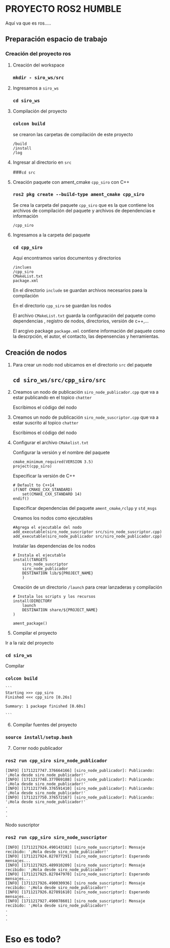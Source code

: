 # PROYECTO ROS2 HUMBLE

Aquí va que es ros.....
## Preparación espacio de trabajo

### Creación del proyecto ros

1. Creación del workspace 

    ### `mkdir - siro_ws/src`

2. Ingresamos a `siro_ws`

    ### `cd siro_ws`

3. Compilación del proyecto

    ### `colcon build`

    se crearon las carpetas de compilación de este proyecto

    ```
    /build
    /install
    /log

    ```

4. Ingresar al directorio en `src`

    ###`cd src`

5. Creación paquete con ament_cmake `cpp_siro` con C++

    ### `ros2 pkg create --build-type ament_cmake cpp_siro`

    Se crea la carpeta del paquete `cpp_siro` que es la que contiene los archivos de compilación del paquete y archivos de dependencias e información

    ```
    /cpp_siro
    ```

6. Ingresamos a la carpeta del paquete

    ### `cd cpp_siro`

    Aquí encontramos varios documentos y directorios

    ```
    /inclues
    /cpp_siro
    CMakeList.txt
    package.xml
    ```

    En el directorio `include` se guardan archivos necesarios paea la compilación 

    En el directorio `cpp_siro` se guardan los nodos

    El archivo `CMakeList.txt` guarda la configuración del paquete como dependencias , registro de nodos, directorios, versión de c++,...

    El arcgivo package `package.xml` contiene información del paquete como la descrpción, el autor, el contacto, las depensencias y herramientas.

## Creación de nodos 

1. Para crear un nodo nod ubicamos en el directorio `src` del paquete 

    ## `cd siro_ws/src/cpp_siro/src`

2. Creamos un nodo de publicación `siro_node_publicador.cpp` que va a estar publicando en el topico `chatter`

    Escribimos el código del nodo

3. Creamos un nodo de publicación `siro_node_suscriptor.cpp` que va a estar suscrito al topico `chatter`

    Escribimos el código del nodo

4. Configurar el archivo `CMakelist.txt`

    Configurar la versión y el nombre del paquete 
    ```
    cmake_minimum_required(VERSION 3.5)
    project(cpp_siro)

    ```
    Especificar la versión de C++

    ```
    # Default to C++14
    if(NOT CMAKE_CXX_STANDARD)
        set(CMAKE_CXX_STANDARD 14)
    endif()
    ```
    Especificar dependencias del paquete `ament_cmake`,`rclpp` y `std_msgs`

    Creamos los nodos como ejecutables 

    ```
    #Agrega el ejecutable del nodo
    add_executable(siro_node_suscriptor src/siro_node_suscriptor.cpp)
    add_executable(siro_node_publicador src/siro_node_publicador.cpp)
    ```
    Instalar las dependencias de los nodos
    ```
    # Instala el ejecutable
    install(TARGETS
        siro_node_suscriptor
        siro_node_publicador
        DESTINATION lib/${PROJECT_NAME}
        )
    ```

    Creación de un directorio `/launch` para crear lanzaderas y compilación

    ```
    # Instala los scripts y los recursos
    install(DIRECTORY
        launch
        DESTINATION share/${PROJECT_NAME}
    )          

    ament_package()
    ```

5. Compilar el proyecto

Ir a la raíz del proyecto

### `cd siro_ws`

Compilar

### `colcon build`

    ```
    Starting >>> cpp_siro
    Finished <<< cpp_siro [0.26s]                     

    Summary: 1 package finished [0.60s]

    ```

6. Compilar fuentes del proyecto

### `source install/setup.bash`

7. Correr nodo publicador
### `ros2 run cpp_siro siro_node_publicador`

```
[INFO] [1711217747.376664166] [siro_node_publicador]: Publicando: '¡Hola desde siro_node_publicador!'
[INFO] [1711217748.377069188] [siro_node_publicador]: Publicando: '¡Hola desde siro_node_publicador!'
[INFO] [1711217749.376591410] [siro_node_publicador]: Publicando: '¡Hola desde siro_node_publicador!'
[INFO] [1711217750.376572167] [siro_node_publicador]: Publicando: '¡Hola desde siro_node_publicador!'
.
.
.

```

Nodo suscriptor

### `ros2 run cpp_siro siro_node_suscriptor`

```
[INFO] [1711217924.490143182] [siro_node_suscriptor]: Mensaje recibido: '¡Hola desde siro_node_publicador!'
[INFO] [1711217924.827877291] [siro_node_suscriptor]: Esperando mensajes...
[INFO] [1711217925.489910209] [siro_node_suscriptor]: Mensaje recibido: '¡Hola desde siro_node_publicador!'
[INFO] [1711217925.827847970] [siro_node_suscriptor]: Esperando mensajes...
[INFO] [1711217926.490030936] [siro_node_suscriptor]: Mensaje recibido: '¡Hola desde siro_node_publicador!'
[INFO] [1711217926.827891610] [siro_node_suscriptor]: Esperando mensajes...
[INFO] [1711217927.490078601] [siro_node_suscriptor]: Mensaje recibido: '¡Hola desde siro_node_publicador!'
.
.
.
```

# Eso es todo?